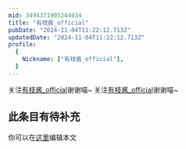 ```yaml
---
mid: 3494371905244034
title: "有枝酱_official"
pubDate: "2024-11-04T11:22:12.713Z"
updatedDate: "2024-11-04T11:22:12.713Z"
profile:
  {
    Nickname: ["有枝酱_official"],
  }
---
```


关注[有枝酱_official](https://space.bilibili.com/3494371905244034)谢谢喵~ 关注[有枝酱_official](https://space.bilibili.com/3494371905244034)谢谢喵~

## 此条目有待补充
你可以在[这里](https://github.com/Yuhanawa/VTuber.ICU/edit/master/src/content/v/有枝酱_official/index.md)编辑本文
